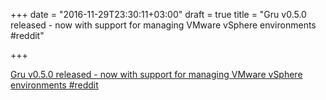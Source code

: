 +++
date = "2016-11-29T23:30:11+03:00"
draft = true
title = "Gru v0.5.0 released - now with support for managing VMware vSphere environments  #reddit"

+++

<p><a href="https://t.co/ivvHBwcGC2">Gru v0.5.0 released - now with support for managing VMware vSphere environments  #reddit</a></p>
